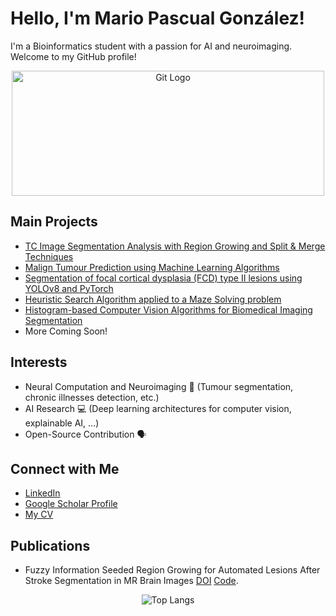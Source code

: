 # Hello, I'm Mario Pascual González!

I'm a Bioinformatics student with a passion for AI and neuroimaging. Welcome to my GitHub profile!

<p align="center">
  <img src="https://github.com/MarioPasc/MarioPasc/assets/120520768/858b0a99-8ccb-4b24-9218-218d4b6c4dab" width="500" height="200" alt="Git Logo"/>
</p>

## Main Projects
- [TC Image Segmentation Analysis with Region Growing and Split & Merge Techniques](https://github.com/MarioPasc/Region-Growing-Split-and-Merge-algorithms-in-Python)
- [Malign Tumour Prediction using Machine Learning Algorithms](https://github.com/MarioPasc/BCW-Dataset-Tumor-Prediction-using-Machine-Learning)
- [Segmentation of focal cortical dysplasia (FCD) type II lesions using YOLOv8 and PyTorch](https://github.com/MarioPasc/Epilepsy-Displasia-focal-Segmentation)
- [Heuristic Search Algorithm applied to a Maze Solving problem](https://github.com/MarioPasc/A-Star-Algorithm-for-Maze-Solving)
- [Histogram-based Computer Vision Algorithms for Biomedical Imaging Segmentation](https://github.com/MarioPasc/Biomedical-images-third-ass)
- More Coming Soon!

## Interests
- Neural Computation and Neuroimaging 🧠 (Tumour segmentation, chronic illnesses detection, etc.)              
- AI Research 💻 (Deep learning architectures for computer vision, explainable AI, ...)                        
- Open-Source Contribution 🗣️                                                                                 

## Connect with Me
- [LinkedIn](https://www.linkedin.com/in/mario-pascual-gonzalez)
- [Google Scholar Profile](https://scholar.google.com/citations?hl=en&user=47ei0IcAAAAJ)
- [My CV](https://drive.google.com/file/d/1fdOJZUajbW59Zewsa_wvF7ig1f0IfgIL/view)

## Publications
- Fuzzy Information Seeded Region Growing for Automated Lesions After Stroke Segmentation in MR Brain Images [DOI](https://arxiv.org/abs/2311.11742v1) [Code](https://github.com/MarioPasc/FISRG-for-Automated-Lesion-After-Stroke-Segmentation-in-MRI).  

<p align="center">
  <img src="https://github-readme-stats.vercel.app/api/top-langs/?username=mariopasc&hide=jupyter%20notebook,html" alt="Top Langs"/>
</p>

